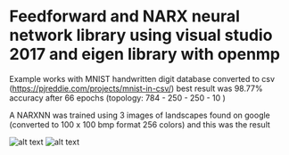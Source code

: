 # Feedforward and NARX neural network library using visual studio 2017 and eigen library with openmp

Example works with MNIST handwritten digit database converted to csv (https://pjreddie.com/projects/mnist-in-csv/)
best result was 98.77% accuracy after 66 epochs (topology: 784 - 250 - 250 - 10 )

A NARXNN was trained using 3 images of landscapes found on google (converted to 100 x 100 bmp format 256 colors) and this was the result

![alt text](https://raw.githubusercontent.com/mrnul/Neural-nets/master/images/narx_res1.bmp)
![alt text](https://raw.githubusercontent.com/mrnul/Neural-nets/master/images/narx_res2.bmp)
